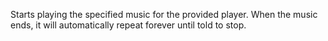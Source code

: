 Starts playing the specified music for the provided player. When the music ends, it will automatically repeat forever until told to stop.
